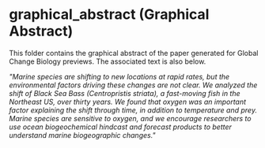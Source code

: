 # graphical_abstract (Graphical Abstract)

This folder contains the graphical abstract of the paper generated for Global Change Biology previews.
The associated text is also below.

_"Marine species are shifting to new locations at rapid rates, but the environmental factors driving these changes are not clear. We analyzed the shift of Black Sea Bass (Centropristis striata), a fast-moving fish in the Northeast US, over thirty years. We found that oxygen was an important factor explaining the shift through time, in addition to temperature and prey. Marine species are sensitive to oxygen, and we encourage researchers to use ocean biogeochemical hindcast and forecast products to better understand marine biogeographic changes."_

